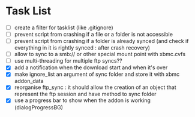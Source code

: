 Task List
=========

- [ ] create a filter for tasklist (like .gitignore)
- [ ] prevent script from crashing if a file or a folder is not accessible
- [ ] prevent script from crashing if a folder is already synced (and check if everything in it is rightly synced : after crash recovery)
- [ ] allow to sync to a smb:// or other special mount point with xbmc.cvfs
- [ ] use multi-threading for multiple ftp syncs??
- [x] add a notification when the download start and when it's over
- [x] make ignore_list an argument of sync folder and store it with xbmc addon_data
- [x] reorganise ftp_sync : it should allow the creation of an object that represent the ftp session and have method to sync folder
- [X] use a progress bar to show when the addon is working (dialogProgressBG)
